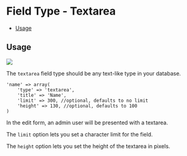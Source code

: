 # Field Type - Textarea

- [Usage](#usage)

<a name="usage"></a>
## Usage

<img src="https://raw.github.com/FrozenNode/Laravel-Administrator/master/examples/images/field-type-textarea.png" />

The `textarea` field type should be any text-like type in your database.

	'name' => array(
		'type' => 'textarea',
		'title' => 'Name',
		'limit' => 300, //optional, defaults to no limit
		'height' => 130, //optional, defaults to 100
	)

In the edit form, an admin user will be presented with a textarea.

The `limit` option lets you set a character limit for the field.

The `height` option lets you set the height of the textarea in pixels.